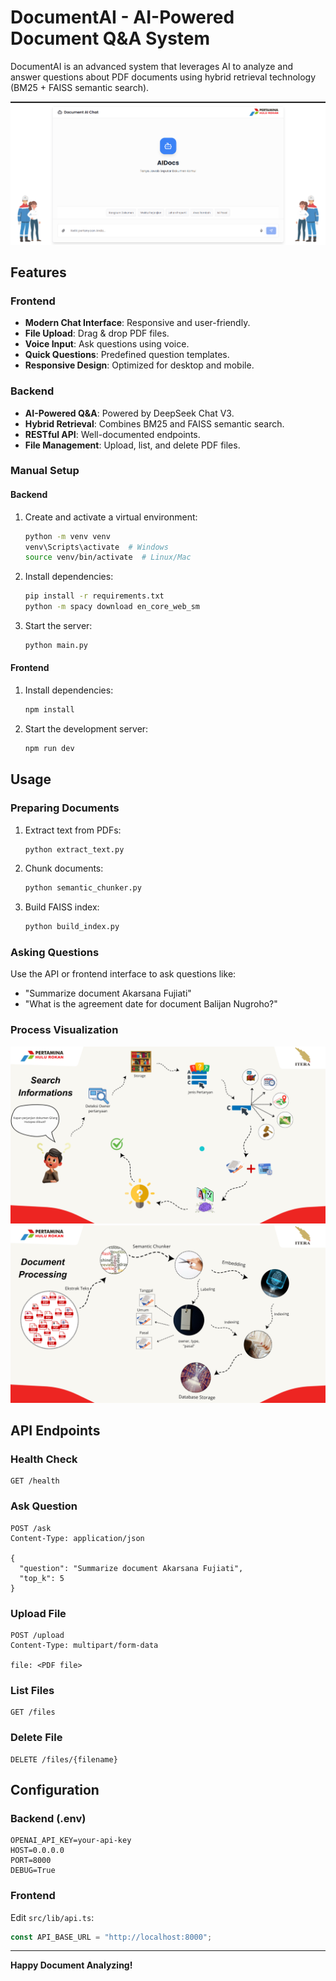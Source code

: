 # DocumentAI - AI-Powered Document Q&A System

DocumentAI is an advanced system that leverages AI to analyze and answer questions about PDF documents using hybrid retrieval technology (BM25 + FAISS semantic search).

![Screenshot](frontend/public/scheenshoot.png)

## Features

### Frontend

- **Modern Chat Interface**: Responsive and user-friendly.
- **File Upload**: Drag & drop PDF files.
- **Voice Input**: Ask questions using voice.
- **Quick Questions**: Predefined question templates.
- **Responsive Design**: Optimized for desktop and mobile.

### Backend

- **AI-Powered Q&A**: Powered by DeepSeek Chat V3.
- **Hybrid Retrieval**: Combines BM25 and FAISS semantic search.
- **RESTful API**: Well-documented endpoints.
- **File Management**: Upload, list, and delete PDF files.



### Manual Setup

#### Backend

1. Create and activate a virtual environment:
   ```bash
   python -m venv venv
   venv\Scripts\activate  # Windows
   source venv/bin/activate  # Linux/Mac
   ```
2. Install dependencies:
   ```bash
   pip install -r requirements.txt
   python -m spacy download en_core_web_sm
   ```
3. Start the server:
   ```bash
   python main.py
   ```

#### Frontend

1. Install dependencies:
   ```bash
   npm install
   ```
2. Start the development server:
   ```bash
   npm run dev
   ```

## Usage

### Preparing Documents

1. Extract text from PDFs:
   ```bash
   python extract_text.py
   ```
2. Chunk documents:
   ```bash
   python semantic_chunker.py
   ```
3. Build FAISS index:
   ```bash
   python build_index.py
   ```

### Asking Questions

Use the API or frontend interface to ask questions like:

- "Summarize document Akarsana Fujiati"
- "What is the agreement date for document Balijan Nugroho?"



### Process Visualization

![Process Step 1](frontend/public/pic%201.png)
![Process Step 2](frontend/public/pic%202.png)

## API Endpoints

### Health Check

```http
GET /health
```

### Ask Question

```http
POST /ask
Content-Type: application/json

{
  "question": "Summarize document Akarsana Fujiati",
  "top_k": 5
}
```

### Upload File

```http
POST /upload
Content-Type: multipart/form-data

file: <PDF file>
```

### List Files

```http
GET /files
```

### Delete File

```http
DELETE /files/{filename}
```

## Configuration

### Backend (.env)

```env
OPENAI_API_KEY=your-api-key
HOST=0.0.0.0
PORT=8000
DEBUG=True
```

### Frontend

Edit `src/lib/api.ts`:

```typescript
const API_BASE_URL = "http://localhost:8000";
```

---

**Happy Document Analyzing!**
